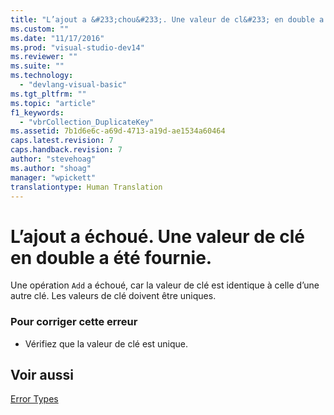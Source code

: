 ```yaml
---
title: "L’ajout a &#233;chou&#233;. Une valeur de cl&#233; en double a &#233;t&#233; fournie. | Microsoft Docs"
ms.custom: ""
ms.date: "11/17/2016"
ms.prod: "visual-studio-dev14"
ms.reviewer: ""
ms.suite: ""
ms.technology: 
  - "devlang-visual-basic"
ms.tgt_pltfrm: ""
ms.topic: "article"
f1_keywords: 
  - "vbrCollection_DuplicateKey"
ms.assetid: 7b1d6e6c-a69d-4713-a19d-ae1534a60464
caps.latest.revision: 7
caps.handback.revision: 7
author: "stevehoag"
ms.author: "shoag"
manager: "wpickett"
translationtype: Human Translation
---
```

# L’ajout a &#233;chou&#233;. Une valeur de cl&#233; en double a &#233;t&#233; fournie.
Une opération `Add` a échoué, car la valeur de clé est identique à celle d’une autre clé. Les valeurs de clé doivent être uniques.  
  
### Pour corriger cette erreur  
  
-   Vérifiez que la valeur de clé est unique.  
  
## Voir aussi  
 [Error Types](../../visual-basic/programming-guide/language-features/error-types.md)